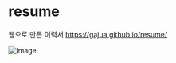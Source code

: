 # resume
웹으로 만든 이력서
https://gajua.github.io/resume/


![image](https://user-images.githubusercontent.com/101968934/222352675-a52af866-19fd-48ac-9c84-c684022056a7.png)
